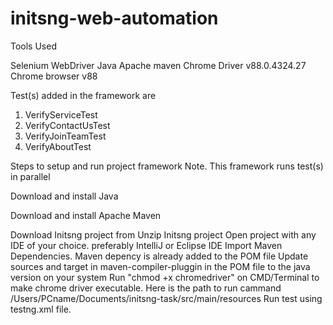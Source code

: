 # initsng-web-automation

Tools Used

Selenium WebDriver
Java
Apache maven
Chrome Driver v88.0.4324.27
Chrome browser v88

Test(s) added in the framework are

1. VerifyServiceTest
2. VerifyContactUsTest
3. VerifyJoinTeamTest
4. VerifyAboutTest


Steps to setup and run project framework Note. This framework runs test(s) in parallel

Download and install Java

Download and install Apache Maven

Download Initsng project from
Unzip Initsng project
Open project with any IDE of your choice. preferably IntelliJ or Eclipse IDE
Import Maven Dependencies. Maven depency is already added to the POM file
Update sources and target in maven-compiler-pluggin in the POM file to the java version on your system
Run "chmod +x chromedriver" on CMD/Terminal to make chrome driver executable. Here is the path to run cammand /Users/PCname/Documents/initsng-task/src/main/resources
Run test using testng.xml file.
